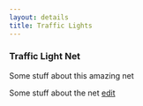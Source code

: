 ```yaml
---
layout: details 
title: Traffic Lights 
---
```


### Traffic Light Net
Some stuff about this amazing net

<script>
    // pnet 3
    var states_pnet3 = [
        { label: 'a', y: 30, x: 10 },
        { label: 'b', y: 30, x: 30 },
        { label: 'c', y: 30, x: 90 },
        { label: 'd', y: 30, x: 70 },
        { label: 'queue', y: 30, x: 50 },
    ]
    var transitions_pnet3 = [
        {
            label: 'x', y: 20, x: 30,
            pre: { a: 1 },
            post: {
                queue: 1,
                b: 1
            }
        },
        {
            label: 'y', y: 40, x: 30,
            pre: { b: 1, queue: 1 },
            post: { a: 1 }
        },
        {
            label: 'w', y: 20, x: 70,
            pre: { queue: 1, d: 1 },
            post: { c: 1 }
        },
        {
            label: 'z', y: 40, x: 70,
            pre: { c: 1 },
            post: { d: 1, queue: 1 }
        }
    ];
    var marking_pnet3 = { a: 1, d: 1 };
    //end pnet3

    // drawing stuffs
    insertNet(states_pnet3, transitions_pnet3, marking_pnet3, 4);
</script>

Some stuff about the net
[edit](https://github.com/PetriNets/petrinets.github.io/edit/master/traffic-lights.md)